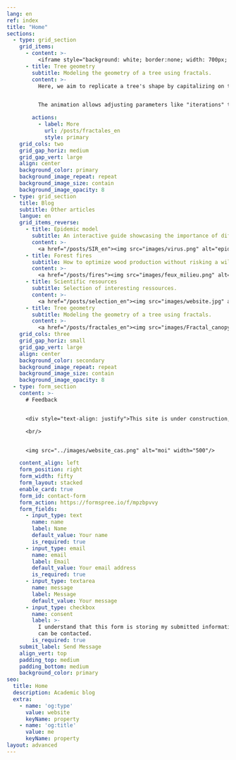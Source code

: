 ```yaml
---
lang: en
ref: index
title: "Home"
sections:
  - type: grid_section
    grid_items:
      - content: >-
          <iframe style="background: white; border:none; width: 700px; height: 900px ; frameborder: 0 ; zoom: 0.8; -moz-transform: scale(0.8); -moz-transform-origin: 0 0;" scrolling="no" src="../../simulations/tree_central_en.html" ></iframe>
      - title: Tree geometry
        subtitle: Modeling the geometry of a tree using fractals.
        content: >-
          Here, we aim to replicate a tree's shape by capitalizing on the similarity in branching processes across different scales. By observing a tree, we note that from the trunk, multiple branches emerge, each akin to a small trunk giving rise to smaller branches. This recursive principle guides the iterative operation, creating progressively smaller branches. 


          The animation allows adjusting parameters like "iterations" to draw more branches, "decay" to signify scale differences, and "angle" to specify the branching angle.

        actions:
          - label: More
            url: /posts/fractales_en
            style: primary
    grid_cols: two
    grid_gap_horiz: medium
    grid_gap_vert: large
    align: center
    background_color: primary
    background_image_repeat: repeat
    background_image_size: contain
    background_image_opacity: 8
  - type: grid_section
    title: Blog
    subtitle: Other articles
    langue: en
    grid_items_reverse:
      - title: Epidemic model
        subtitle: An interactive guide showcasing the importance of differential equations.
        content: >- 
          <a href="/posts/SIR_en"><img src="images/virus.png" alt="epidemy"></a>
      - title: Forest fires
        subtitle: How to optimize wood production without risking a wildfire?
        content: >- 
          <a href="/posts/fires"><img src="images/feux_milieu.png" alt="forest fire"></a>
      - title: Scientific resources
        subtitle: Selection of interesting ressources.
        content: >- 
          <a href="/posts/selection_en"><img src="images/website.jpg" alt="ressources"></a>
      - title: Tree geometry
        subtitle: Modeling the geometry of a tree using fractals.
        content: >- 
          <a href="/posts/fractales_en"><img src="images/Fractal_canopy.svg.png" alt="tree fractal"></a>
    grid_cols: three
    grid_gap_horiz: small
    grid_gap_vert: large
    align: center
    background_color: secondary
    background_image_repeat: repeat
    background_image_size: contain
    background_image_opacity: 8
  - type: form_section
    content: >-
      # Feedback


      <div style="text-align: justify">This site is under construction, and I greatly appreciate all opinions, remarks and advice to improve its clarity and pedagogy. Please feel free to share your ideas for articles or new simulations. I'd be delighted to interact with you to integrate them into the site. Thank you in advance for your valuable contribution! </div>

      <br/>


      <img src="../images/website_cas.png" alt="moi" width="500"/>

    content_align: left
    form_position: right
    form_width: fifty
    form_layout: stacked
    enable_card: true
    form_id: contact-form
    form_action: https://formspree.io/f/mpzbpvvy
    form_fields:
      - input_type: text
        name: name
        label: Name
        default_value: Your name
        is_required: true
      - input_type: email
        name: email
        label: Email
        default_value: Your email address
        is_required: true
      - input_type: textarea
        name: message
        label: Message
        default_value: Your message
      - input_type: checkbox
        name: consent
        label: >-
          I understand that this form is storing my submitted information so I
          can be contacted.
        is_required: true
    submit_label: Send Message
    align_vert: top
    padding_top: medium
    padding_bottom: medium
    background_color: primary
seo:
  title: Home
  description: Academic blog
  extra:
    - name: 'og:type'
      value: website
      keyName: property
    - name: 'og:title'
      value: me
      keyName: property
layout: advanced
---
```



<!-- Global site tag (gtag.js) - Google Analytics -->
<script async src="https://www.googletagmanager.com/gtag/js?id=G-VPTWJKGKTG"></script>
<script>
  window.dataLayer = window.dataLayer || [];
  function gtag(){dataLayer.push(arguments);}
  gtag('js', new Date());

  gtag('config', 'G-VPTWJKGKTG');
</script>
